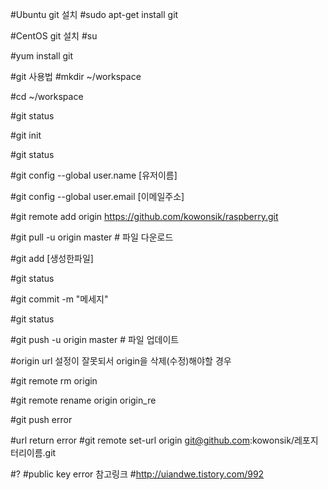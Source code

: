 
#Ubuntu git 설치
#sudo apt-get install git   




#CentOS git 설치
#su

#yum install git




#git 사용법
#mkdir ~/workspace

#cd ~/workspace

#git status

#git init

#git status

#git config --global user.name [유저이름]

#git config --global user.email [이메일주소]

#git remote add origin https://github.com/kowonsik/raspberry.git

#git pull -u origin master     # 파일 다운로드

#git add [생성한파일]

#git status

#git commit -m "메세지"

#git status

#git push -u origin master     # 파일 업데이트


#origin url 설정이 잘못되서 origin을 삭제(수정)해야할 경우

#git remote rm origin

#git remote rename origin origin_re




#git push error


#url return error
#git remote set-url origin git@github.com:kowonsik/레포지터리이름.git


#?
#public key error 참고링크
#http://uiandwe.tistory.com/992

